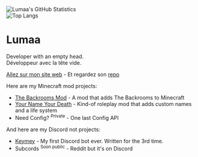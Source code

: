 ![Lumaa's GitHub Statistics](https://github-readme-stats.vercel.app/api?username=u-lumaa&count_private=true&theme=dark)  
![Top Langs](https://github-readme-stats.vercel.app/api/top-langs/?username=u-lumaa)

# Lumaa  
Developer with an empty head.  
Développeur avec la tête vide.  

[Allez sur mon site web](https://lumination.brebond.com) - Et regardez son [repo](https://github.com/u-lumaa/lumination.brebond.com)

Here are my Minecraft mod projects:
* [The Backrooms Mod](https://github.com/u-lumaa/BackroomsMod) - A mod that adds The Backrooms to Minecraft
* [Your Name Your Death](https://github.com/u-lumaa/your-name-your-death) - Kind-of roleplay mod that adds custom names and a life system
* Need Config? <sup>Private</sup> - One last Config API

And here are my Discord not projects:
* [Keymey](https://github.com/u-lumaa/keymey) - My first Discord bot ever. Written for the 3rd time.
* Subcords <sup>Soon public</sup> - Reddit but it's on Discord
